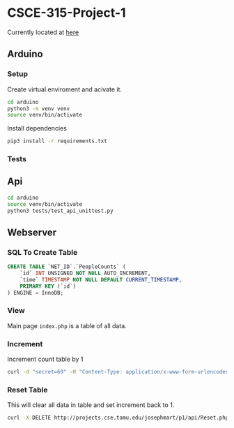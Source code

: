 # CSCE-315-Project-1

Currently located at [here](http://projects.cse.tamu.edu/josephmart/p1/)

## Arduino
### Setup

Create virtual enviroment and acivate it.

```bash
cd arduino
python3 -m venv venv
source venv/bin/activate
```

Install dependencies
```bash
pip3 install -r requirements.txt
```

### Tests

## Api
```bash
cd arduino
source venv/bin/activate
python3 tests/test_api_unittest.py
```

## Webserver
### SQL To Create Table

```sql
CREATE TABLE `NET_ID`.`PeopleCounts` (
	`id` INT UNSIGNED NOT NULL AUTO_INCREMENT, 
	`time` TIMESTAMP NOT NULL DEFAULT CURRENT_TIMESTAMP, 
	PRIMARY KEY (`id`)
) ENGINE = InnoDB;
```

### View
Main page `index.php` is a table of all data.

### Increment

Increment count table by 1
```bash
curl -d "secret=69" -H "Content-Type: application/x-www-form-urlencoded" -X POST http://projects.cse.tamu.edu/josephmart/p1/api/Increment.php
```

### Reset Table

This will clear all data in table and set increment back to 1.

```bash
curl -X DELETE http://projects.cse.tamu.edu/josephmart/p1/api/Reset.php
```